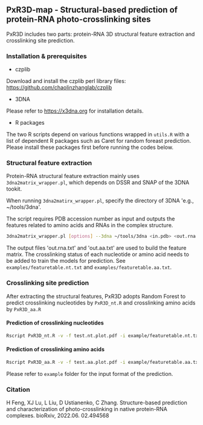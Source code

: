 ## PxR3D-map - Structural-based prediction of protein-RNA photo-crosslinking sites

PxR3D includes two parts: protein-RNA 3D structural feature extraction and crosslinking site prediction.

### Installation & prerequisites

- czplib

Download and install the czplib perl library files: https://github.com/chaolinzhanglab/czplib

- 3DNA

Please refer to https://x3dna.org for installation details.


- R packages

The two R scripts depend on various functions wrapped in `utils.R` with a list of dependent R packages such as Caret for random foreast prediction. Please install these packages first before running the codes below.

### Structural feature extraction
Protein-RNA structural feature extraction mainly uses `3dna2matrix_wrapper.pl`, which depends on DSSR and SNAP of the 3DNA tookit. 

When running `3dna2matirx_wrapper.pl`, specify the directory of 3DNA 'e.g., ~/tools/3dna'. 

The script requires PDB accession number as input and outputs the features related to amino acids and RNAs in the complex structure. 

```sh
3dna2matrix_wrapper.pl [options] --3dna ~/tools/3dna <in.pdb> <out.rna.txt> <out.aa.txt>
```

The output files 'out.rna.txt' and 'out.aa.txt' are used to build the feature matrix. The crosslinking status of each nucleotide or amino acid needs to be added to train the models for prediction. See `examples/featuretable.nt.txt` and `examples/featuretable.aa.txt`.

### Crosslinking site prediction
After extracting the structural features, PxR3D adopts Random Forest to predict crosslinking nucleotides by `PxR3D_nt.R` and crosslinking amino acids by `PxR3D_aa.R `

#### Prediction of crosslinking nucleotides
    
```sh
Rscript PxR3D_nt.R -v -f test.nt.plot.pdf -i example/featuretable.nt.txt -o test.nt.model.Rds`
```

#### Prediction of crosslinking amino acids
   
```sh
Rscript PxR3D_aa.R -v -f test.aa.plot.pdf -i example/featuretable.aa.txt -o test.aa.model.Rds`
```

Please refer to `example` folder for the input format of the prediction. 

### Citation
H Feng, XJ Lu, L Liu, D Ustianenko, C Zhang. Structure-based prediction and characterization of photo-crosslinking in native protein-RNA complexes. bioRxiv,  2022.06. 02.494568
